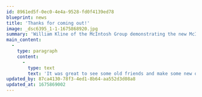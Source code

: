 ```yaml
---
id: 8961ed5f-0ec0-4e4a-9528-fd0f4139ed78
blueprint: news
title: 'Thanks for coming out!'
image: _dsc6395_1-1-1675868920.jpg
summary: 'William Kline of the McIntosh Group demonstrating the new McIntosh MC451 hybrid amplifiers and the Sonus Faber Lilium speakers.'
main_content:
  -
    type: paragraph
    content:
      -
        type: text
        text: 'It was great to see some old friends and make some new ones, and to hear from the folks at McIntosh and Sonus Faber. This was our first in-house seminar since the outbreak of COVID, but we look forward to doing more in the near future -- stay tuned, and let us know if there are events that would be of special interest to you!'
updated_by: 87ca4130-78f3-4ed1-8b64-aa552d3d08a8
updated_at: 1675869002
---
```


